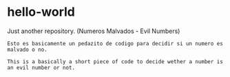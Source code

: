 # hello-world
Just another repository. (Numeros Malvados - Evil Numbers)

	Esto es basicamente un pedazito de codigo para decidir si un numero es malvado o no.
	
	This is a basically a short piece of code to decide wether a number is an evil number or not.

